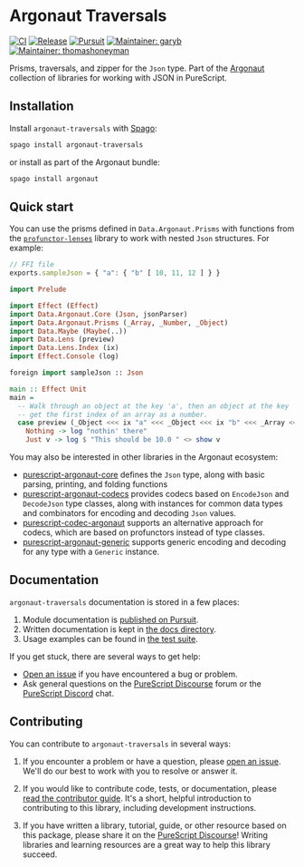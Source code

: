 # Argonaut Traversals

[![CI](https://github.com/purescript-contrib/purescript-argonaut-traversals/workflows/CI/badge.svg?branch=main)](https://github.com/purescript-contrib/purescript-argonaut-traversals/actions?query=workflow%3ACI+branch%3Amain)
[![Release](http://img.shields.io/github/release/purescript-contrib/purescript-argonaut-traversals.svg)](https://github.com/purescript-contrib/purescript-argonaut-traversals/releases)
[![Pursuit](http://pursuit.purescript.org/packages/purescript-argonaut-traversals/badge)](http://pursuit.purescript.org/packages/purescript-argonaut-traversals)
[![Maintainer: garyb](https://img.shields.io/badge/maintainer-garyb-teal.svg)](http://github.com/garyb)
[![Maintainer: thomashoneyman](https://img.shields.io/badge/maintainer-thomashoneyman-teal.svg)](http://github.com/thomashoneyman)

Prisms, traversals, and zipper for the `Json` type. Part of the [Argonaut](https://github.com/purescript-contrib/purescript-argonaut) collection of libraries for working with JSON in PureScript.

## Installation

Install `argonaut-traversals` with [Spago](https://github.com/purescript/spago):

```sh
spago install argonaut-traversals
```

or install as part of the Argonaut bundle:

```sh
spago install argonaut
```

## Quick start

You can use the prisms defined in `Data.Argonaut.Prisms` with functions from the [`profunctor-lenses`](https://github.com/purescript-contrib/purescript-profunctor-lenses) library to work with nested `Json` structures. For example:

```js
// FFI file
exports.sampleJson = { "a": { "b" [ 10, 11, 12 ] } }
```

```purs
import Prelude

import Effect (Effect)
import Data.Argonaut.Core (Json, jsonParser)
import Data.Argonaut.Prisms (_Array, _Number, _Object)
import Data.Maybe (Maybe(..))
import Data.Lens (preview)
import Data.Lens.Index (ix)
import Effect.Console (log)

foreign import sampleJson :: Json

main :: Effect Unit
main =
  -- Walk through an object at the key 'a', then an object at the key 'b', then
  -- get the first index of an array as a number.
  case preview (_Object <<< ix "a" <<< _Object <<< ix "b" <<< _Array <<< ix 0 <<< _Number) json of
    Nothing -> log "nothin' there"
    Just v -> log $ "This should be 10.0 " <> show v
```

You may also be interested in other libraries in the Argonaut ecosystem:

- [purescript-argonaut-core](https://github.com/purescript-contrib/purescript-argonaut-core) defines the `Json` type, along with basic parsing, printing, and folding functions
- [purescript-argonaut-codecs](https://github.com/purescript-contrib/purescript-argonaut-codecs) provides codecs based on `EncodeJson` and `DecodeJson` type classes, along with instances for common data types and combinators for encoding and decoding `Json` values.
- [purescript-codec-argonaut](https://github.com/garyb/purescript-codec-argonaut) supports an alternative approach for codecs, which are based on profunctors instead of type classes.
- [purescript-argonaut-generic](https://github.com/purescript-contrib/purescript-argonaut-generic) supports generic encoding and decoding for any type with a `Generic` instance.

## Documentation

`argonaut-traversals` documentation is stored in a few places:

1. Module documentation is [published on Pursuit](https://pursuit.purescript.org/packages/purescript-argonaut-traversals).
2. Written documentation is kept in [the docs directory](./docs).
3. Usage examples can be found in [the test suite](./test).

If you get stuck, there are several ways to get help:

- [Open an issue](https://github.com/purescript-contrib/purescript-argonaut-traversals/issues) if you have encountered a bug or problem.
- Ask general questions on the [PureScript Discourse](https://discourse.purescript.org) forum or the [PureScript Discord](https://discord.com/invite/sMqwYUbvz6) chat.

## Contributing

You can contribute to `argonaut-traversals` in several ways:

1. If you encounter a problem or have a question, please [open an issue](https://github.com/purescript-contrib/purescript-argonaut-traversals/issues). We'll do our best to work with you to resolve or answer it.

2. If you would like to contribute code, tests, or documentation, please [read the contributor guide](./CONTRIBUTING.md). It's a short, helpful introduction to contributing to this library, including development instructions.

3. If you have written a library, tutorial, guide, or other resource based on this package, please share it on the [PureScript Discourse](https://discourse.purescript.org)! Writing libraries and learning resources are a great way to help this library succeed.
